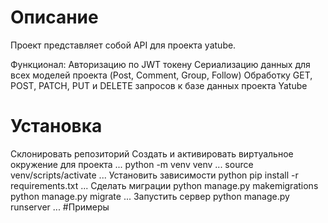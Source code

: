 # Описание

Проект представляет собой API для проекта yatube.

Функционал:
Авторизацию по JWT токену
Сериализацию данных для всех моделей проекта (Post, Comment, Group, Follow)
Обработку GET, POST, PATCH, PUT и DELETE запросов к базе данных проекта Yatube

# Установка

Склонировать репозиторий
Создать и активировать виртуальное окружение для проекта
...
python -m venv venv
...
source venv/scripts/activate
...
Установить зависимости
python pip install -r requirements.txt
...
Сделать миграции
python manage.py makemigrations
python manage.py migrate
...
Запустить сервер
python manage.py runserver
...
#Примеры
